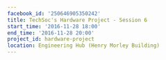 ```yaml
---
facebook_id: '250646905350242'
title: TechSoc's Hardware Project - Session 6
start_time: '2016-11-28 18:00'
end_time: '2016-11-28 20:00'
project_id: hardware-project
location: Engineering Hub (Henry Morley Building)
---
```

